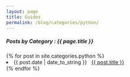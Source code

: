 ```yaml
---
layout: page
title: Guides
permalink: /blog/categories/python/
---
```


<h5> Posts by Category : {{ page.title }} </h5>

<div class="card">
{% for post in site.categories.python %}
 <li class="category-posts"><span>{{ post.date | date_to_string }}</span> &nbsp; <a href="{{ post.url }}">{{ post.title }}</a></li>
{% endfor %}
</div>